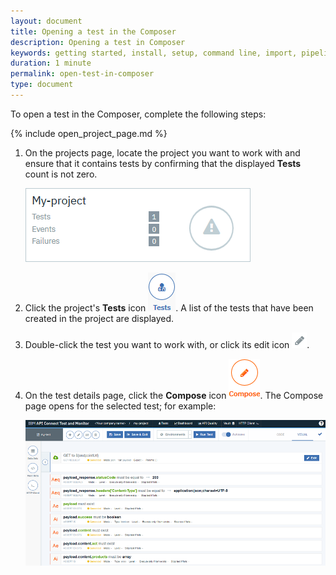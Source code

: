 ```yaml
---
layout: document
title: Opening a test in the Composer
description: Opening a test in Composer
keywords: getting started, install, setup, command line, import, pipeline, update, samples, help
duration: 1 minute
permalink: open-test-in-composer
type: document
---
```


To open a test in the Composer, complete the following steps:  
  
{% include open_project_page.md %}
  
1. On the projects page, locate the project you want to work with and ensure that it contains tests by confirming that the displayed **Tests** count is not zero.
  
    ![Image of project showing test count](./images/test-count.png)  
  
1. Click the project's **Tests** icon ![Image of project tests icon](./images/icon-tests.png). A list of the tests that have been created in the project are displayed.  
  
1. Double-click the test you want to work with, or click its edit icon ![Image of edit icon](./images/icon-edit.png).  
  
1. On the test details page, click the **Compose** icon ![Image of Compose icon](./images/icon-compose.png). The Compose page opens for the selected test; for example:  
  
    ![Image of composer](./images/composer.png)

